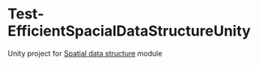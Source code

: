 # Test-EfficientSpacialDataStructureUnity
Unity project for [Spatial data structure](https://github.com/nobnak/EfficientSpacialDataStructureUnity) module
